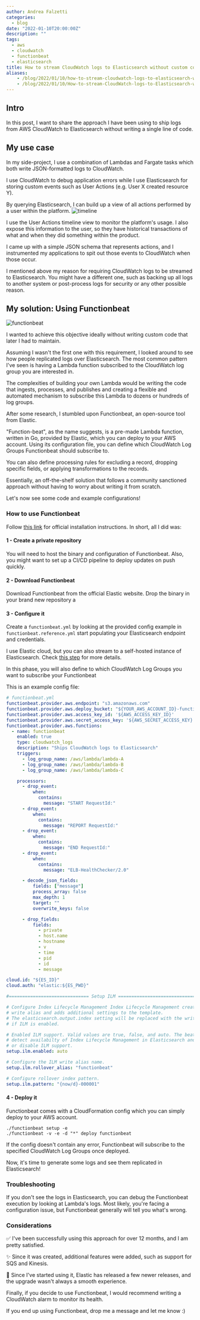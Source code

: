 ```yaml
---
author: Andrea Falzetti
categories:
  - blog
date: "2022-01-10T20:00:00Z"
description: ""
tags:
  - aws
  - cloudwatch
  - functionbeat
  - elasticsearch
title: How to stream CloudWatch logs to Elasticsearch without custom code
aliases:
    - /blog/2022/01/10/how-to-stream-cloudwatch-logs-to-elasticsearch-without-custom-code.html
    - /blog/2022/01/10/How-to-stream-CloudWatch-logs-to-Elasticsearch-without-custom-code/
---
```


## Intro
In this post, I want to share the approach I have been using to ship logs from AWS CloudWatch to Elasticsearch without writing a single line of code.

## My use case
In my side-project, I use a combination of Lambdas and Fargate tasks which both write JSON-formatted logs to CloudWatch.

I use CloudWatch to debug application errors while I use Elasticsearch for storing custom events such as User Actions (e.g. User X created resource Y).

By querying Elasticsearch, I can build up a view of all actions performed by a user within the platform.
![timeline](https://dev-to-uploads.s3.amazonaws.com/uploads/articles/65l6ms2r7726c9bfb1yb.png)

I use the User Actions timeline view to monitor the platform's usage. I also expose this information to the user, so they have historical transactions of what and when they did something within the product.

I came up with a simple JSON schema that represents actions, and I instrumented my applications to spit out those events to CloudWatch when those occur.

I mentioned above my reason for requiring CloudWatch logs to be streamed to Elasticsearch. You might have a different one, such as backing up all logs to another system or post-process logs for security or any other possible reason.

## My solution: Using Functionbeat

![functionbeat](https://dev-to-uploads.s3.amazonaws.com/uploads/articles/r316mgtuuzkxan9uzrnu.png)

I wanted to achieve this objective ideally without writing custom code that later I had to maintain.

Assuming I wasn't the first one with this requirement, I looked around to see how people replicated logs over Elasticsearch. The most common pattern I've seen is having a Lambda function subscribed to the CloudWatch log group you are interested in.

The complexities of building your own Lambda would be writing the code that ingests, processes, and publishes and creating a flexible and automated mechanism to subscribe this Lambda to dozens or hundreds of log groups.

After some research, I stumbled upon Functionbeat, an open-source tool from Elastic.

"Function-beat", as the name suggests, is a pre-made Lambda function, written in Go, provided by Elastic, which you can deploy to your AWS account. Using its configuration file, you can define which CloudWatch Log Groups Functionbeat should subscribe to.

You can also define processing rules for excluding a record, dropping specific fields, or applying transformations to the records.

Essentially, an off-the-shelf solution that follows a community sanctioned approach without having to worry about writing it from scratch.

Let's now see some code and example configurations!

### How to use Functionbeat

Follow [this link](https://www.elastic.co/guide/en/beats/functionbeat/current/functionbeat-installation-configuration.html) for official installation instructions. In short, all I did was:

#### 1 - Create a private repository
You will need to host the binary and configuration of Functionbeat. Also, you might want to set up a CI/CD pipeline to deploy updates on push quickly.

#### 2 - Download Functionbeat
Download Functionbeat from the official Elastic website. Drop the binary in your brand new repository a

#### 3 - Configure it
Create a `functionbeat.yml` by looking at the provided config example in `functionbeat.reference.yml` start populating your Elasticsearch endpoint and credentials. 

I use Elastic cloud, but you can also stream to a self-hosted instance of Elasticsearch. Check [this step](https://www.elastic.co/guide/en/beats/functionbeat/current/functionbeat-installation-configuration.html#set-connection) for more details.

In this phase, you will also define to which CloudWatch Log Groups you want to subscribe your Functionbeat

This is an example config file:

```yaml
# functionbeat.yml
functionbeat.provider.aws.endpoint: "s3.amazonaws.com"
functionbeat.provider.aws.deploy_bucket: "${YOUR_AWS_ACCOUNT_ID}-functionbeat-deploy"
functionbeat.provider.aws.access_key_id: '${AWS_ACCESS_KEY_ID}'
functionbeat.provider.aws.secret_access_key: '${AWS_SECRET_ACCESS_KEY}'
functionbeat.provider.aws.functions:
  - name: functionbeat
    enabled: true
    type: cloudwatch_logs
    description: "Ships CloudWatch logs to Elasticsearch"
    triggers:
      - log_group_name: /aws/lambda/lambda-A
      - log_group_name: /aws/lambda/lambda-B
      - log_group_name: /aws/lambda/lambda-C

    processors:
      - drop_event:
          when:
            contains:
              message: "START RequestId:"
      - drop_event:
          when:
            contains:
              message: "REPORT RequestId:"
      - drop_event:
          when:
            contains:
              message: "END RequestId:"
      - drop_event:
          when:
            contains:
              message: "ELB-HealthChecker/2.0"

      - decode_json_fields:
          fields: ["message"]
          process_array: false
          max_depth: 1
          target: ""
          overwrite_keys: false

      - drop_fields:
          fields:
            - private
            - host.name
            - hostname
            - v
            - time
            - pid
            - id
            - message

cloud.id: "${ES_ID}"
cloud.auth: "elastic:${ES_PWD}"

#============================== Setup ILM =====================================

# Configure Index Lifecycle Management Index Lifecycle Management creates a
# write alias and adds additional settings to the template.
# The elasticsearch.output.index setting will be replaced with the write alias
# if ILM is enabled.

# Enabled ILM support. Valid values are true, false, and auto. The beat will
# detect availabilty of Index Lifecycle Management in Elasticsearch and enable
# or disable ILM support.
setup.ilm.enabled: auto

# Configure the ILM write alias name.
setup.ilm.rollover_alias: "functionbeat"

# Configure rollover index pattern.
setup.ilm.pattern: "{now/d}-000001"
```

#### 4 - Deploy it
Functionbeat comes with a CloudFormation config which you can simply deploy to your AWS account.

```shell
./functionbeat setup -e
./functionbeat -v -e -d "*" deploy functionbeat
```

If the config doesn't contain any error, Functionbeat will subscribe to the specified CloudWatch Log Groups once deployed.

Now, it's time to generate some logs and see them replicated in Elasticsearch!

### Troubleshooting

If you don't see the logs in Elasticsearch, you can debug the Functionbeat execution by looking at Lambda's logs. Most likely, you're facing a configuration issue, but Functionbeat generally will tell you what's wrong.


### Considerations

✅ I've been successfully using this approach for over 12 months, and I am pretty satisfied.

✨ Since it was created, additional features were added, such as support for SQS and Kinesis.

🚩 Since I've started using it, Elastic has released a few newer releases, and the upgrade wasn't always a smooth experience. 

Finally, if you decide to use Functionbeat, I would recommend writing a CloudWatch alarm to monitor its health.

If you end up using Functionbeat, drop me a message and let me know :)
